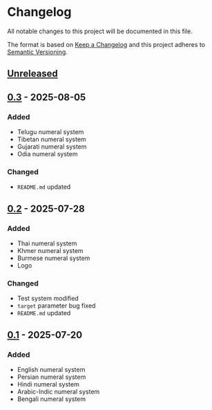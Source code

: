 # Changelog
All notable changes to this project will be documented in this file.

The format is based on [Keep a Changelog](http://keepachangelog.com/en/1.0.0/)
and this project adheres to [Semantic Versioning](http://semver.org/spec/v2.0.0.html).

## [Unreleased]
## [0.3] - 2025-08-05
### Added
- Telugu numeral system
- Tibetan numeral system
- Gujarati numeral system
- Odia numeral system
### Changed
- `README.md` updated
## [0.2] - 2025-07-28
### Added
- Thai numeral system
- Khmer numeral system
- Burmese numeral system
- Logo
### Changed
- Test system modified
- `target` parameter bug fixed
- `README.md` updated
## [0.1] - 2025-07-20
### Added
- English numeral system
- Persian numeral system
- Hindi numeral system
- Arabic-Indic numeral system
- Bengali numeral system


[Unreleased]: https://github.com/openscilab/xnum/compare/v0.3...dev
[0.3]: https://github.com/openscilab/xnum/compare/v0.2...v0.3
[0.2]: https://github.com/openscilab/xnum/compare/v0.1...v0.2
[0.1]: https://github.com/openscilab/xnum/compare/2ed44ad...v0.1